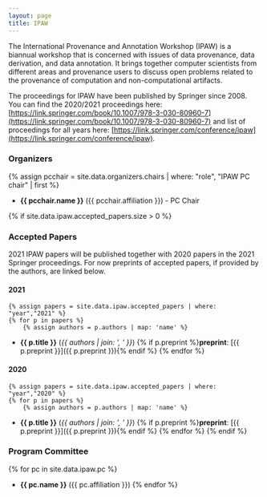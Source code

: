 ```yaml
---
layout: page
title: IPAW
---
```


The International Provenance and Annotation Workshop (IPAW) is a biannual workshop that is concerned with issues of data provenance, data derivation, and data annotation. It brings together computer scientists from different areas and provenance users to discuss open problems related to the provenance of computation and non-computational artifacts.

The proceedings for IPAW have been published by Springer since 2008. You can find the 2020/2021 proceedings here: [https://link.springer.com/book/10.1007/978-3-030-80960-7](https://link.springer.com/book/10.1007/978-3-030-80960-7) and list of proceedings for all years here: [https://link.springer.com/conference/ipaw](https://link.springer.com/conference/ipaw).


### Organizers

{% assign pcchair = site.data.organizers.chairs | where: "role", "IPAW PC chair" | first %}
* **{{ pcchair.name }}** ({{ pcchair.affiliation }}) - PC Chair

{% if site.data.ipaw.accepted_papers.size > 0 %}

### Accepted Papers

2021 IPAW papers will be published together with 2020 papers in the 2021 Springer proceedings. For now preprints of accepted papers, if provided by the authors, are linked below.

#### 2021

    {% assign papers = site.data.ipaw.accepted_papers | where: "year","2021" %}
    {% for p in papers %}
        {% assign authors = p.authors | map: 'name' %}
* **{{ p.title }}** (*{{ authors | join: ', ' }}*) {% if p.preprint %}**preprint**: [{{ p.preprint }}]({{ p.preprint }}){% endif %}
    {% endfor %}

#### 2020

    {% assign papers = site.data.ipaw.accepted_papers | where: "year","2020" %}
    {% for p in papers %}
        {% assign authors = p.authors | map: 'name' %}
* **{{ p.title }}** (*{{ authors | join: ', ' }}*) {% if p.preprint %}**preprint**: [{{ p.preprint }}]({{ p.preprint }}){% endif %}
    {% endfor %}
{% endif %}

### Program Committee

{% for pc in site.data.ipaw.pc %}
* **{{ pc.name }}** ({{ pc.affiliation }})
{% endfor %}

